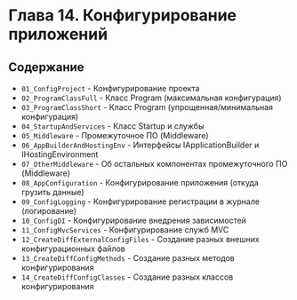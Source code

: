 # Глава 14. Конфигурирование приложений

## Содержание

* `01_ConfigProject` - Конфигурирование проекта
* `02_ProgramClassFull` - Класс Program (максимальная конфигурация)
* `03_ProgramClassShort` - Класс Program (упрощенная/минимальная конфигурация)
* `04_StartupAndServices` - Класс Startup и службы
* `05_Middleware` - Промежуточное ПО (Middleware)
* `06_AppBuilderAndHostingEnv` - Интерфейсы IApplicationBuilder и  IHostingEnvironment
* `07_OtherMiddleware` - Об остальных компонентах промежуточного ПО (Middleware)
* `08_AppConfiguration` - Конфигурирование приложения (откуда грузить данные)
* `09_ConfigLogging` - Конфигурирование регистрации в журнале (логирование)
* `10_ConfigDI` - Конфигурирование внедрения зависимостей
* `11_ConfigMvcServices` - Конфигурирование служб MVC
* `12_CreateDiffExternalConfigFiles` - Создание разных внешних конфигурационных файлов
* `13_CreateDiffConfigMethods` - Создание разных методов конфигурирования
* `14_CreateDiffConfigClasses` - Создание разных классов конфигурирования

